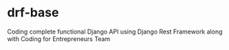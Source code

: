 # drf-base
Coding complete functional Django API using Django Rest Framework along with Coding for Entrepreneurs Team
